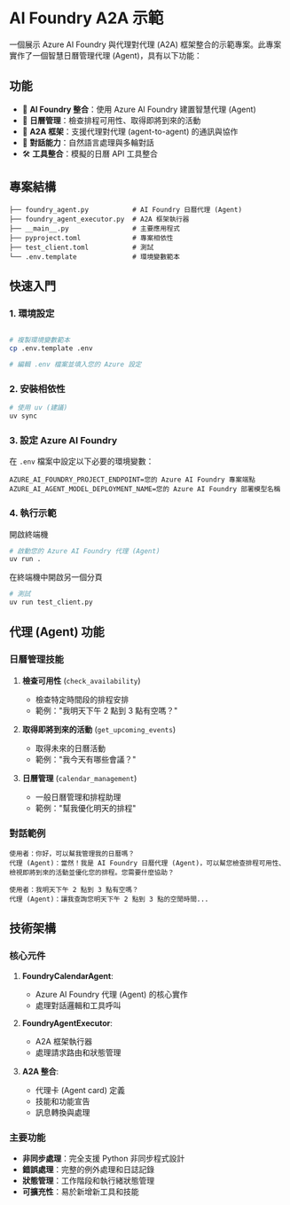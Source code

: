 # AI Foundry A2A 示範

一個展示 Azure AI Foundry 與代理對代理 (A2A) 框架整合的示範專案。此專案實作了一個智慧日曆管理代理 (Agent)，具有以下功能：

## 功能

- 🤖 **AI Foundry 整合**：使用 Azure AI Foundry 建置智慧代理 (Agent)
- 📅 **日曆管理**：檢查排程可用性、取得即將到來的活動
- 🔄 **A2A 框架**：支援代理對代理 (agent-to-agent) 的通訊與協作
- 💬 **對話能力**：自然語言處理與多輪對話
- 🛠️ **工具整合**：模擬的日曆 API 工具整合

## 專案結構

```
├── foundry_agent.py           # AI Foundry 日曆代理 (Agent)
├── foundry_agent_executor.py  # A2A 框架執行器
├── __main__.py                # 主要應用程式
├── pyproject.toml             # 專案相依性
├── test_client.toml           # 測試
└── .env.template              # 環境變數範本
```

## 快速入門

### 1. 環境設定

```bash

# 複製環境變數範本
cp .env.template .env

# 編輯 .env 檔案並填入您的 Azure 設定
```

### 2. 安裝相依性

```bash
# 使用 uv (建議)
uv sync
```

### 3. 設定 Azure AI Foundry

在 `.env` 檔案中設定以下必要的環境變數：

```env
AZURE_AI_FOUNDRY_PROJECT_ENDPOINT=您的 Azure AI Foundry 專案端點
AZURE_AI_AGENT_MODEL_DEPLOYMENT_NAME=您的 Azure AI Foundry 部署模型名稱
```

### 4. 執行示範

開啟終端機

```bash
# 啟動您的 Azure AI Foundry 代理 (Agent)
uv run .
```

在終端機中開啟另一個分頁

```bash
# 測試
uv run test_client.py
```


## 代理 (Agent) 功能

### 日曆管理技能

1. **檢查可用性** (`check_availability`)
   - 檢查特定時間段的排程安排
   - 範例："我明天下午 2 點到 3 點有空嗎？"

2. **取得即將到來的活動** (`get_upcoming_events`)
   - 取得未來的日曆活動
   - 範例："我今天有哪些會議？"

3. **日曆管理** (`calendar_management`)
   - 一般日曆管理和排程助理
   - 範例："幫我優化明天的排程"

### 對話範例

```
使用者：你好，可以幫我管理我的日曆嗎？
代理 (Agent)：當然！我是 AI Foundry 日曆代理 (Agent)，可以幫您檢查排程可用性、檢視即將到來的活動並優化您的排程。您需要什麼協助？

使用者：我明天下午 2 點到 3 點有空嗎？
代理 (Agent)：讓我查詢您明天下午 2 點到 3 點的空閒時間...
```

## 技術架構

### 核心元件

1. **FoundryCalendarAgent**: 
   - Azure AI Foundry 代理 (Agent) 的核心實作
   - 處理對話邏輯和工具呼叫

2. **FoundryAgentExecutor**:
   - A2A 框架執行器
   - 處理請求路由和狀態管理

3. **A2A 整合**:
   - 代理卡 (Agent card) 定義
   - 技能和功能宣告
   - 訊息轉換與處理

### 主要功能

- **非同步處理**：完全支援 Python 非同步程式設計
- **錯誤處理**：完整的例外處理和日誌記錄
- **狀態管理**：工作階段和執行緒狀態管理
- **可擴充性**：易於新增新工具和技能
